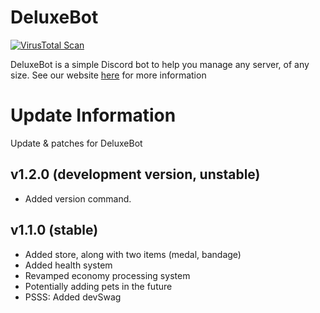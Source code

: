 <!-- @format -->

# DeluxeBot
[![VirusTotal Scan](https://github.com/Jimboi2K/deluxe-ytbot/actions/workflows/virustotal.yml/badge.svg?event=push)](https://github.com/Jimboi2K/deluxe-ytbot/actions/workflows/virustotal.yml)


DeluxeBot is a simple Discord bot to help you manage any server, of any size. See our website [here](deluxebot.netlify.app) for more information

# Update Information

Update & patches for DeluxeBot

## v1.2.0 (development version, unstable)
- Added version command. 

## v1.1.0 (stable)

- Added store, along with two items (medal, bandage)
- Added health system
- Revamped economy processing system
- Potentially adding pets in the future
- PSSS: Added devSwag
